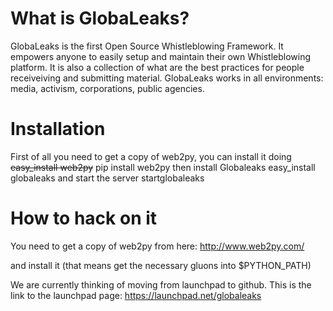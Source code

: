 # What is GlobaLeaks?
GlobaLeaks is the first Open Source Whistleblowing Framework.
It empowers anyone to easily setup and maintain their own Whistleblowing
platform. It is also a collection of what are the best practices for people
receiveiving and submitting material. GlobaLeaks works in all environments:
media, activism, corporations, public agencies.

# Installation
First of all you need to get a copy of web2py, you can install it doing
   <strike>easy_install web2py</strike>
   pip install web2py
then install Globaleaks
   easy_install globaleaks
and start the server
   startglobaleaks

# How to hack on it
You need to get a copy of web2py from
here: http://www.web2py.com/

and install it (that means get the necessary
gluons into $PYTHON_PATH)

We are currently thinking of moving from launchpad to
github. This is the link to the launchpad page: https://launchpad.net/globaleaks



